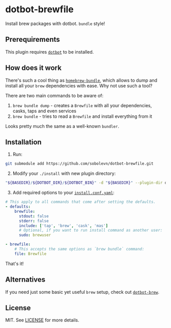 # dotbot-brewfile

Install brew packages with dotbot. `bundle` style!


## Prerequirements

This plugin requires [`dotbot`](https://github.com/anishathalye/dotbot/) to be installed.


## How does it work

There's such a cool thing as [`homebrew-bundle`](https://github.com/Homebrew/homebrew-bundle), which allows to dump and install all your `brew` dependencies with ease. Why not use such a tool?

There are two main commands to be aware of:

1. `brew bundle dump` - creates a `Brewfile` with all your dependencies, casks, taps and even services
2. `brew bundle` - tries to read a `Brewfile` and install everything from it

Looks pretty much the same as a well-known `bundler`.


## Installation

1. Run:

```bash
git submodule add https://github.com/sobolevn/dotbot-brewfile.git
```

2. Modify your `./install` with new plugin directory:

```bash
"${BASEDIR}/${DOTBOT_DIR}/${DOTBOT_BIN}" -d "${BASEDIR}" --plugin-dir dotbot-brewfile -c "${CONFIG}" "${@}"
```

3. Add required options to your [`install.conf.yaml`](/example.yaml):

```yaml
# This apply to all commands that come after setting the defaults.
- defaults:
    brewfile:
      stdout: false
      stderr: false
      include: ['tap', 'brew', 'cask', 'mas']
      # Optional, if you want to run install command as another user:
      sudo: brewuser

- brewfile:
    # This accepts the same options as `brew bundle` command:
    file: Brewfile
```

That's it!


## Alternatives

If you need just some basic yet useful `brew` setup, check out [`dotbot-brew`](https://github.com/d12frosted/dotbot-brew).


## License

MIT. See [LICENSE](/LICENSE) for more details.
